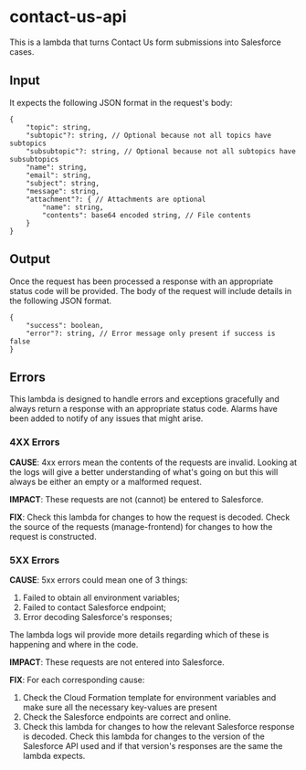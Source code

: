 # contact-us-api

This is a lambda that turns Contact Us form submissions into Salesforce cases.

## Input

It expects the following JSON format in the request's body:

```
{
    "topic": string,
    "subtopic"?: string, // Optional because not all topics have subtopics
    "subsubtopic"?: string, // Optional because not all subtopics have subsubtopics
    "name": string,
    "email": string,
    "subject": string,
    "message": string,
    "attachment"?: { // Attachments are optional
        "name": string,
        "contents": base64 encoded string, // File contents
    }
}
```

## Output

Once the request has been processed a response with an appropriate status code will be provided. The body of the request
 will include details in the following JSON format.

```
{
    "success": boolean,
    "error"?: string, // Error message only present if success is false
}
```

## Errors

This lambda is designed to handle errors and exceptions gracefully and always return a response with an appropriate
status code. Alarms have been added to notify of any issues that might arise.

### 4XX Errors

**CAUSE**: 4xx errors mean the contents of the requests are invalid. Looking at the logs will give a better
 understanding of what's going on but this will always be either an empty or a malformed request.

**IMPACT**: These requests are not (cannot) be entered to Salesforce.

**FIX**: Check this lambda for changes to how the request is decoded. Check the source of the requests
 (manage-frontend) for changes to how the request is constructed.

### 5XX Errors

**CAUSE**: 5xx errors could mean one of 3 things:

1. Failed to obtain all environment variables;
2. Failed to contact Salesforce endpoint;
3. Error decoding Salesforce's responses;

The lambda logs wil provide more details regarding which of these is happening and where in the code.

**IMPACT**: These requests are not entered into Salesforce.

**FIX**: For each corresponding cause:

1. Check the Cloud Formation template for environment variables and make sure all the necessary key-values are present
1. Check the Salesforce endpoints are correct and online.
1. Check this lambda for changes to how the relevant Salesforce response is decoded. Check this lambda for changes to
 the version of the Salesforce API used and if that version's responses are the same the lambda expects.